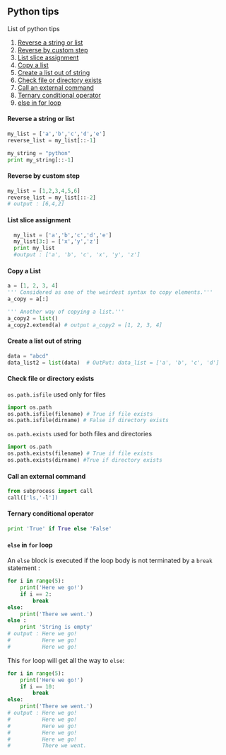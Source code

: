 ## Python tips

List of python tips

1. [Reverse a string or list](#reverse-a-string-or-list)
1. [Reverse by custom step](#reverse-by-custom-step)
1. [List slice assignment](#list-slice-assignment)
1. [Copy a list](#copy-a-list)
1. [Create a list out of string](#create-a-list-out-of-string)
1. [Check file or directory exists](#check-file-or-directory-exists)
1. [Call an external command](#call-an-external-command)
1. [Ternary conditional operator](#ternary-conditional-operator)
1. [else in for loop](#else-in-for-loop)



#### Reverse a string or list
```python
my_list = ['a','b','c','d','e']
reverse_list = my_list[::-1]

my_string = "python"
print my_string[::-1]
```

#### Reverse by custom step
```python
my_list = [1,2,3,4,5,6]
reverse_list = my_list[::-2]
# output : [6,4,2]
```


#### List slice assignment
```python
  my_list = ['a','b','c','d','e']
  my_list[3:] = ['x','y','z']
  print my_list
  #output : ['a', 'b', 'c', 'x', 'y', 'z']
```


#### Copy a List
```python
a = [1, 2, 3, 4]
''' Considered as one of the weirdest syntax to copy elements.'''
a_copy = a[:]

''' Another way of copying a list.'''
a_copy2 = list()
a_copy2.extend(a) # output a_copy2 = [1, 2, 3, 4]
```


#### Create a list out of string
```python
data = "abcd"
data_list2 = list(data)  # OutPut: data_list = ['a', 'b', 'c', 'd'] 
```


#### Check file or directory exists
`os.path.isfile` used only for files
```python
import os.path
os.path.isfile(filename) # True if file exists
os.path.isfile(dirname) # False if directory exists
```

`os.path.exists` used for both files and directories
```python
import os.path
os.path.exists(filename) # True if file exists
os.path.exists(dirname) #True if directory exists
```

#### Call an external command
```python
from subprocess import call
call(['ls,'-l'])
```

#### Ternary conditional operator
```python
print 'True' if True else 'False'
```


#### `else` in `for` loop
An `else` block is executed if the loop body is not terminated by a `break` statement : 

```python
for i in range(5):
    print('Here we go!')
    if i == 2:
        break
else:
    print('There we went.')
else :
    print 'String is empty'
# output : Here we go!
#          Here we go!
#          Here we go!
```
This `for` loop will get all the way to `else`:
```python
for i in range(5):
    print('Here we go!')
    if i == 10:
        break
else:
    print('There we went.')
# output : Here we go!
#          Here we go!
#          Here we go!
#          Here we go!
#          Here we go!
#          There we went.
```
